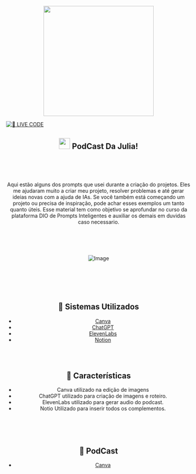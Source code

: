    <p align="center">
      <img width="300" src="https://github.com/user-attachments/assets/9c31d920-f860-4a7d-a6ce-4a40deee19ac">


[![🔴 LIVE CODE](https://github.com/user-attachments/assets/b17619b2-d8ea-46eb-9a2f-454115eca4f3)](https://github.com/JuliaG27)

<span align="center"> 

## <img src="https://github.com/user-attachments/assets/cbd5607b-f9cc-4acc-b08f-19a5c74571d0" width="30px"> PodCast Da Julia! </h2>

<br>
<br>
<br>

 <p align="center">
 Aqui estão alguns dos prompts que usei durante a criação do projetos. Eles me ajudaram muito a criar meu projeto, resolver problemas e até gerar ideias novas com a ajuda de IAs. Se você também está começando um projeto ou precisa de inspiração, pode achar esses exemplos um tanto quanto úteis. Esse material tem como objetivo se aprofundar no curso da plataforma DIO de Prompts Inteligentes e auxiliar os demais em duvidas caso necessario.

<br>
<br>
<br> 
<br>
<br>


![Image](https://github.com/user-attachments/assets/c30ec519-9d2a-4e1e-9db2-10ad77c65a67)

<br>
<br>
<br>
<br>

  ## 🧠 Sistemas Utilizados

  - [Canva](https://www.canva.com) 
  - [ChatGPT](https://chatgpt.com)
  - [ElevenLabs](https://elevenlabs.io/app/home)
  - [Notion](https://www.notion.so/dd139d543abf4772b27a5afd46bd94bb)


<br>
<br>

## 🎀 Características

- Canva utilizado na edição de imagens
- ChatGPT utilizado para criação de imagens e roteiro.
- ElevenLabs utilizado para gerar audio do podcast.
- Notio Utilizado para inserir todos os complementos. 

<br>
<br>
<br>

## 🌷 PodCast

- [Canva](https://www.notion.so/Podcast-Julia-1fb14aa15a8580f994e8c7c69f744099?pvs=4)
